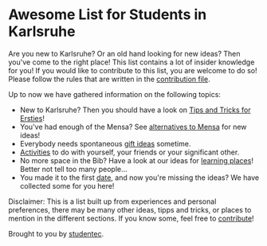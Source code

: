 # Awesome List for Students in Karlsruhe

Are you new to Karlsruhe? Or an old hand looking for new ideas? Then you've come to the right place! This list contains a lot of insider knowledge for you! If you would like to contribute to this list, you are welcome to do so! Please follow the rules that are written in the [contribution file](contributing.md).

Up to now we have gathered information on the following topics:

* New to Karlsruhe? Then you should have a look on [Tips and Tricks for Ersties](tips_for_ersties.md)!
* You've had enough of the Mensa? See [alternatives to Mensa](alternatives_to_mensa.md) for new ideas!
* Everybody needs spontaneous [gift ideas](gift_ideas.md) sometime.
* [Activities](activities.md) to do with yourself, your friends or your significant other.
* No more space in the Bib? Have a look at our ideas for [learning places](learning_places.md)! Better not tell too many people...
* You made it to the first [date](dates.md), and now you're missing the ideas? We have collected some for you here!

Disclaimer: This is a list built up from experiences and personal preferences, there may be many other ideas, tipps and tricks, or places to mention in the different sections. If you know some, feel free to [contribute](contributing.md)!

Brought to you by [studentec](www.studentec.de).